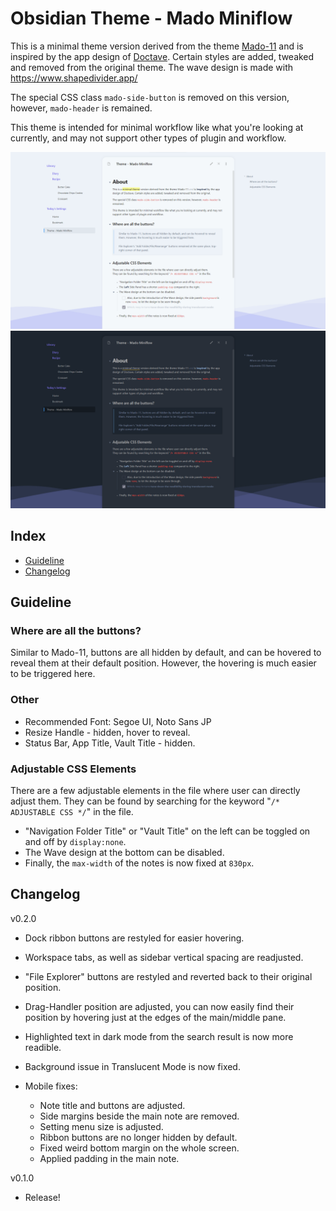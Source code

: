 # Obsidian Theme - Mado Miniflow
This is a minimal theme version derived from the theme [Mado-11](https://github.com/hydescarf/Obsidian-Theme-Mado-11) and is inspired by the app design of [Doctave](https://www.doctave.com/). Certain styles are added, tweaked and removed from the original theme.
The wave design is made with https://www.shapedivider.app/

The special CSS class `mado-side-button` is removed on this version, however, `mado-header` is remained.

This theme is intended for minimal workflow like what you're looking at currently, and may not support other types of plugin and workflow.

![](cover-light.png)
![](cover-dark.png)

## Index

- [Guideline](#guideline)
- [Changelog](#changelog)



## Guideline

### Where are all the buttons?
Similar to Mado-11, buttons are all hidden by default, and can be hovered to reveal them at their default position. However, the hovering is much easier to be triggered here.


### Other

- Recommended Font: Segoe UI, Noto Sans JP
- Resize Handle - hidden, hover to reveal.
- Status Bar, App Title, Vault Title - hidden.



### Adjustable CSS Elements
There are a few adjustable elements in the file where user can directly adjust them.
They can be found by searching for the keyword "`/* ADJUSTABLE CSS */`" in the file.
- "Navigation Folder Title" or "Vault Title" on the left can be toggled on and off by `display:none`.
- The Wave design at the bottom can be disabled.
- Finally, the `max-width` of the notes is now fixed at `830px`.

## Changelog  

v0.2.0
- Dock ribbon buttons are restyled for easier hovering.
- Workspace tabs, as well as sidebar vertical spacing are readjusted.
- "File Explorer" buttons are restyled and reverted back to their original position.
- Drag-Handler position are adjusted, you can now easily find their position by hovering just at the edges of the main/middle pane.
- Highlighted text in dark mode from the search result is now more readible.
- Background issue in Translucent Mode is now fixed.

- Mobile fixes:
   - Note title and buttons are adjusted.
   - Side margins beside the main note are removed.
   - Setting menu size is adjusted.
   - Ribbon buttons are no longer hidden by default.
   - Fixed weird bottom margin on the whole screen.
   - Applied padding in the main note.

v0.1.0
- Release!